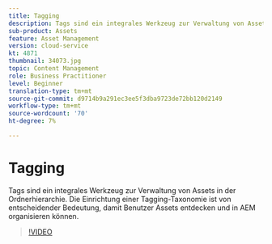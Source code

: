 ```yaml
---
title: Tagging
description: Tags sind ein integrales Werkzeug zur Verwaltung von Assets in der Ordnerhierarchie. Die Einrichtung einer Tagging-Taxonomie ist von entscheidender Bedeutung, damit Benutzer Assets entdecken und in AEM organisieren können.
sub-product: Assets
feature: Asset Management
version: cloud-service
kt: 4871
thumbnail: 34073.jpg
topic: Content Management
role: Business Practitioner
level: Beginner
translation-type: tm+mt
source-git-commit: d9714b9a291ec3ee5f3dba9723de72bb120d2149
workflow-type: tm+mt
source-wordcount: '70'
ht-degree: 7%

---
```



# Tagging

Tags sind ein integrales Werkzeug zur Verwaltung von Assets in der Ordnerhierarchie. Die Einrichtung einer Tagging-Taxonomie ist von entscheidender Bedeutung, damit Benutzer Assets entdecken und in AEM organisieren können.

>[!VIDEO](https://video.tv.adobe.com/v/34073/?quality=12&learn=on&hidetitle=true)
